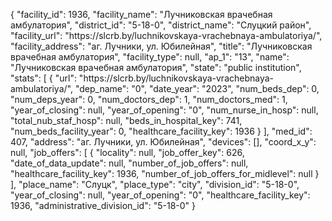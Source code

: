 {
    "facility_id": 1936,
    "facility_name": "Лучниковская врачебная амбулатория",
    "district_id": "5-18-0",
    "district_name": "Слуцкий район",
    "facility_url": "https:\/\/slcrb.by\/luchnikovskaya-vrachebnaya-ambulatoriya\/",
    "facility_address": "аг. Лучники, ул. Юбилейная",
    "title": "Лучниковская врачебная амбулатория",
    "facility_type": null,
    "ap_1": "13",
    "name": "Лучниковская врачебная амбулатория",
    "state": "public institution",
    "stats": [
        {
            "url": "https:\/\/slcrb.by\/luchnikovskaya-vrachebnaya-ambulatoriya\/",
            "dep_name": "0",
            "date_year": "2023",
            "num_beds_dep": 0,
            "num_deps_year": 0,
            "num_doctors_dep": 1,
            "num_doctors_med": 1,
            "year_of_closing": null,
            "year_of_opening": "0",
            "num_nurse_in_hosp": null,
            "total_nub_staf_hosp": null,
            "beds_in_hospital_key": 741,
            "num_beds_facility_year": 0,
            "healthcare_facility_key": 1936
        }
    ],
    "med_id": 407,
    "address": "аг. Лучники, ул. Юбилейная",
    "devices": [],
    "coord_x_y": null,
    "job_offers": [
        {
            "locality": null,
            "job_offer_key": 626,
            "date_of_data_update": null,
            "number_of_job_offers": null,
            "healthcare_facility_key": 1936,
            "number_of_job_offers_for_midlevel": null
        }
    ],
    "place_name": "Слуцк",
    "place_type": "city",
    "division_id": "5-18-0",
    "year_of_closing": null,
    "year_of_opening": "0",
    "healthcare_facility_key": 1936,
    "administrative_division_id": "5-18-0"
}